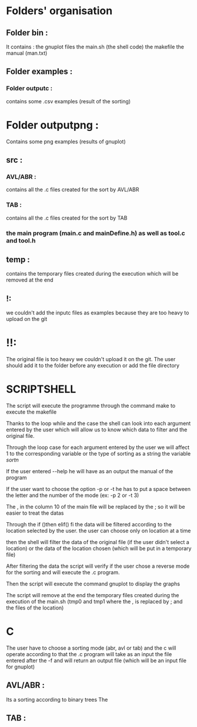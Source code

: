# Folders' organisation 
## Folder bin : 
It contains :
    the gnuplot files 
    the main.sh (the shell code)
    the makefile 
    the manual (man.txt)
## Folder examples :
### Folder outputc : 
contains some .csv examples (result of the sorting)
# Folder outputpng : 
Contains some png examples (results of gnuplot) 
## src :
### AVL/ABR : 
contains all the .c files created for the sort by AVL/ABR
### TAB :
contains all the .c files created for the sort by TAB

### the main program (main.c and mainDefine.h) as well as tool.c and tool.h
## temp : 
contains the temporary files created during the execution which will be removed at the end 

## !:
we couldn't add the inputc files as examples because they are too heavy to upload on the git 

# !!:
The original file is too heavy we couldn't upload it on the git. The user should add it to the folder before any execution or add the file directory 


# SCRIPTSHELL

The script will execute the programme through the command make to execute the makefile 

Thanks to the loop while and the case the shell can look into each argument entered by the user which will allow us to know which data to filter and the original file.

Through the loop case for each argument entered by the user we will affect 1 to the corresponding variable or the type of sorting as a string the variable *sortn*

If the user entered --help he will have as an output the manual of the program 

If the user want to choose the option -p or -t he has to put a space between the letter and the number of the mode (ex: -p 2 or -t 3)

The , in the column 10 of the main file will be replaced by the ; so it will be easier to treat the datas

Through the if ()then elif() fi the data will be filtered according to the location selected by the user. the user can choose only on location at a time

then the shell will filter the data of the original file (if the user didn't select a location) or the data of the location chosen (which will be put in a temporary file)

After filtering the data the script will verify if the user chose a reverse mode for the sorting and will execute the .c program.

Then the script will execute the command gnuplot to display the graphs

The script will remove at the end the temporary files created during the execution of the main.sh (tmp0 and tmp1 where the , is replaced by ; and the files of the location)

# C
The user have to choose a sorting mode (abr, avl or tab) and the c will operate according to that 
the .c program will take as an input the file entered after the -f and will return an output file (which will be an input file for gnuplot)

## AVL/ABR : 
Its a sorting according to binary trees
The 
## TAB :
